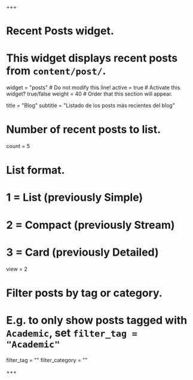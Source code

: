 +++
# Recent Posts widget.
# This widget displays recent posts from `content/post/`.
widget = "posts"  # Do not modify this line!
active = true  # Activate this widget? true/false
weight = 40  # Order that this section will appear.

title = "Blog"
subtitle = "Listado de los posts más recientes del blog"

# Number of recent posts to list.
count = 5

# List format.
# 1 = List (previously Simple)
# 2 = Compact (previously Stream)
# 3 = Card (previously Detailed)
view = 2

# Filter posts by tag or category.
#  E.g. to only show posts tagged with `Academic`, set `filter_tag = "Academic"`
filter_tag = ""
filter_category = ""

+++

